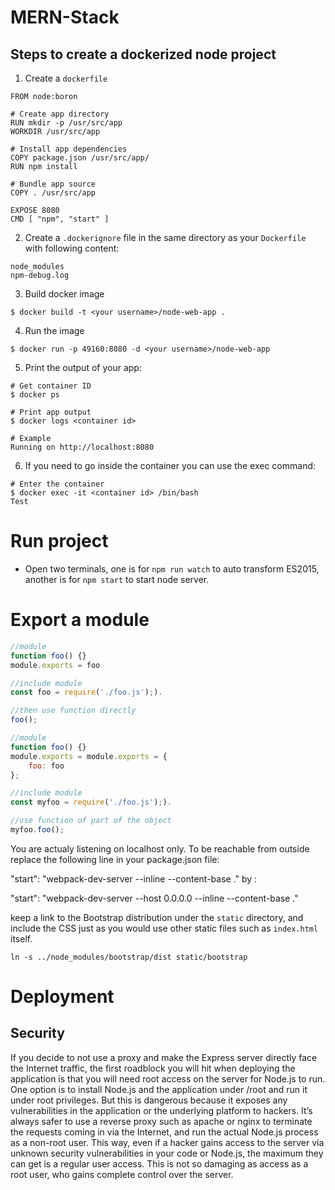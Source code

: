 # MERN-Stack

## Steps to create a dockerized node project
1. Create a `dockerfile`
```docker
FROM node:boron

# Create app directory
RUN mkdir -p /usr/src/app
WORKDIR /usr/src/app

# Install app dependencies
COPY package.json /usr/src/app/
RUN npm install

# Bundle app source
COPY . /usr/src/app

EXPOSE 8080
CMD [ "npm", "start" ]
```

2. Create a `.dockerignore` file in the same directory as your `Dockerfile` with following content:
```
node_modules
npm-debug.log
```

3. Build docker image
```
$ docker build -t <your username>/node-web-app .
```
4. Run the image
```
$ docker run -p 49160:8080 -d <your username>/node-web-app
```
5. Print the output of your app:
```
# Get container ID
$ docker ps

# Print app output
$ docker logs <container id>

# Example
Running on http://localhost:8080
```
6. If you need to go inside the container you can use the exec command:
```
# Enter the container
$ docker exec -it <container id> /bin/bash
Test
```


# Run project
- Open two terminals, one is for `npm run watch` to auto transform ES2015, another is for `npm start` to start node server.


# Export a module 
```javascript
//module
function foo() {}
module.exports = foo

//include module
const foo = require('./foo.js');).

//then use function directly
foo();

```
```javascript
//module
function foo() {}
module.exports = module.exports = {
    foo: foo
};

//include module
const myfoo = require('./foo.js');).

//use function of part of the object
myfoo.foo();
```


You are actualy listening on localhost only. To be reachable from outside replace the following line in your package.json file:

"start": "webpack-dev-server --inline --content-base ."
by :

"start": "webpack-dev-server --host 0.0.0.0 --inline --content-base ."


keep a link to the Bootstrap distribution under the `static` directory, and include the CSS just as you would use other static files such as `index.html`
itself.
```
ln -s ../node_modules/bootstrap/dist static/bootstrap
```


# Deployment
## Security
If you decide to not use a proxy and make the Express server directly face the
Internet traffic, the first roadblock you will hit when deploying the application is that you
will need root access on the server for Node.js to run. One option is to install Node.js
and the application under /root and run it under root privileges. But this is dangerous
because it exposes any vulnerabilities in the application or the underlying platform to
hackers. It’s always safer to use a reverse proxy such as apache or nginx to terminate the
requests coming in via the Internet, and run the actual Node.js process as a non-root user.
This way, even if a hacker gains access to the server via unknown security vulnerabilities in your code or Node.js, the maximum they can get is a regular user access. This is not so damaging as access as a root user, who gains complete control over the server.
